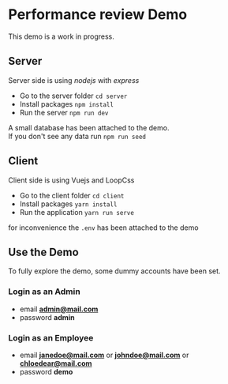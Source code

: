 # Performance review Demo

This demo is a work in progress.

## Server
Server side is using *nodejs* with *express*

* Go to the server folder `cd server`
* Install packages `npm install`
* Run the server `npm run dev`

A small database has been attached to the demo.   
If you don't see any data run `npm run seed`

## Client
Client side is using Vuejs and LoopCss

* Go to the client folder `cd client`
* Install packages `yarn install`
* Run the application `yarn run serve`

for inconvenience the `.env` has been attached to the demo

## Use the Demo
To fully explore the demo, some dummy accounts have been set.

### Login as an Admin
- email **admin@mail.com**
- password **admin**

### Login as an Employee
- email **janedoe@mail.com** or **johndoe@mail.com** or **chloedear@mail.com**
- password **demo**
